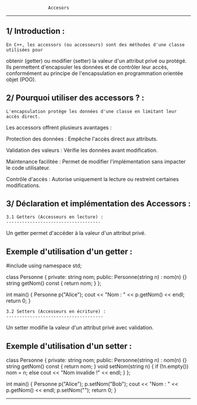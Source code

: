 				  	Accesors
*******************************************************************************************

1/ Introduction :
-----------------

	En C++, les accessors (ou accesseurs) sont des méthodes d'une classe utilisées pour
obtenir (getter) ou modifier (setter) la valeur d'un attribut privé ou protégé. 
Ils permettent d'encapsuler les données et de contrôler leur accès, conformément au principe 
de l'encapsulation en programmation orientée objet (POO).


2/ Pourquoi utiliser des accessors ? :
--------------------------------------

	L'encapsulation protège les données d'une classe en limitant leur accès direct. 
Les accessors offrent plusieurs avantages :

Protection des données : Empêche l'accès direct aux attributs.

Validation des valeurs : Vérifie les données avant modification.

Maintenance facilitée : Permet de modifier l'implémentation sans impacter le code utilisateur.

Contrôle d'accès : Autorise uniquement la lecture ou restreint certaines modifications.

3/ Déclaration et implémentation des Accessors :
-----------------------------------------------

	3.1 Getters (Accesseurs en lecture) :
	------------------------------------

Un getter permet d'accéder à la valeur d'un attribut privé.

Exemple d'utilisation d'un getter :
-----------------------------------

#include <iostream>
using namespace std;

class Personne {
private:
    string nom;
public:
    Personne(string n) : nom(n) {}
    string getNom() const { return nom; }
};

int main() {
    Personne p("Alice");
    cout << "Nom : " << p.getNom() << endl;
    return 0;
}

	3.2 Setters (Accesseurs en écriture) :
	-------------------------------------

Un setter modifie la valeur d'un attribut privé avec validation.

Exemple d'utilisation d'un setter :
-----------------------------------

class Personne 
{
private:
    string nom;
public:
    Personne(string n) : nom(n) {}
    string getNom() const { return nom; }
    void setNom(string n) {
        if (!n.empty()) nom = n;
        else cout << "Nom invalide !" << endl;
    }
};

int main() 
{
    Personne p("Alice");
    p.setNom("Bob");
    cout << "Nom : " << p.getNom() << endl;
    p.setNom("");
    return 0;
}

*************************************************************************************************
